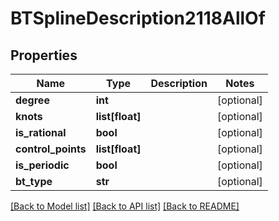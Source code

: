 # BTSplineDescription2118AllOf

## Properties
Name | Type | Description | Notes
------------ | ------------- | ------------- | -------------
**degree** | **int** |  | [optional] 
**knots** | **list[float]** |  | [optional] 
**is_rational** | **bool** |  | [optional] 
**control_points** | **list[float]** |  | [optional] 
**is_periodic** | **bool** |  | [optional] 
**bt_type** | **str** |  | [optional] 

[[Back to Model list]](../README.md#documentation-for-models) [[Back to API list]](../README.md#documentation-for-api-endpoints) [[Back to README]](../README.md)



